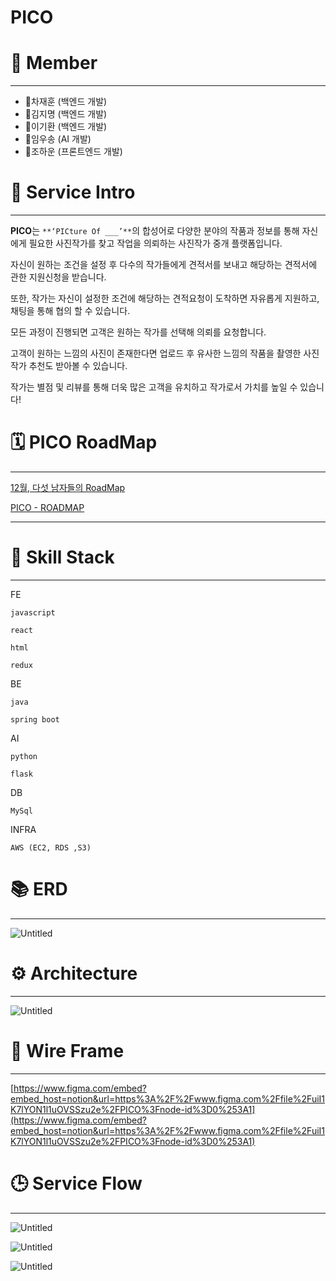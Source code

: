 # PICO

# 🎄 Member

---

- 🎅차재훈 (백엔드 개발)
- 🎅김지명 (백엔드 개발)
- 🎅이기환 (백엔드 개발)
- 🎅임우송 (AI 개발)
- 🎅조하운 (프론트엔드 개발)

# 🧾 Service Intro

---

**PICO**는 `**‘PICture Of ___’**`의 합성어로 다양한 분야의 작품과 정보를 통해 자신에게 필요한 사진작가를 찾고 작업을 의뢰하는 사진작가 중개 플랫폼입니다.

자신이 원하는 조건을 설정 후 다수의 작가들에게 견적서를 보내고 해당하는 견적서에 관한 지원신청을 받습니다.

또한, 작가는 자신이 설정한 조건에 해당하는 견적요청이 도착하면 자유롭게 지원하고, 채팅을 통해 협의 할 수 있습니다.

모든 과정이 진행되면 고객은 원하는 작가를 선택해 의뢰를 요청합니다.

고객이 원하는 느낌의 사진이 존재한다면 업로드 후 유사한 느낌의 작품을 촬영한 사진 작가 추천도 받아볼 수 있습니다.

작가는 별점 및 리뷰를 통해 더욱 많은 고객을 유치하고 작가로서 가치를 높일 수 있습니다!

# 🗓 PICO RoadMap

---

[12월, 다섯 남자들의 RoadMap](https://www.notion.so/03253714932740e8a8f595ea2f54f1ab) 

[PICO - ROADMAP](https://henrynoowah.notion.site/03253714932740e8a8f595ea2f54f1ab?v=7bd4dbacb4824681b41abd621af5d7ee)

---

# 📜 Skill Stack

---

FE

`javascript`

`react`

`html`

`redux`

BE

`java`

`spring boot`

AI

`python`

`flask`

DB

`MySql`

INFRA

`AWS (EC2, RDS ,S3)`

# 📚 ERD

---

![Untitled](PICO%20a536c79cabb44aee9d91d3e7c70950eb/Untitled.png)

# ⚙ Architecture

---

![Untitled](PICO%20a536c79cabb44aee9d91d3e7c70950eb/Untitled%201.png)

# 🎨 Wire Frame

---

[https://www.figma.com/embed?embed_host=notion&url=https%3A%2F%2Fwww.figma.com%2Ffile%2FuiI1K7lYON1l1uOVSSzu2e%2FPICO%3Fnode-id%3D0%253A1](https://www.figma.com/embed?embed_host=notion&url=https%3A%2F%2Fwww.figma.com%2Ffile%2FuiI1K7lYON1l1uOVSSzu2e%2FPICO%3Fnode-id%3D0%253A1)

# 🕒 Service Flow

---

![Untitled](PICO%20a536c79cabb44aee9d91d3e7c70950eb/Untitled%202.png)

![Untitled](PICO%20a536c79cabb44aee9d91d3e7c70950eb/Untitled%203.png)

![Untitled](PICO%20a536c79cabb44aee9d91d3e7c70950eb/Untitled%204.png)
